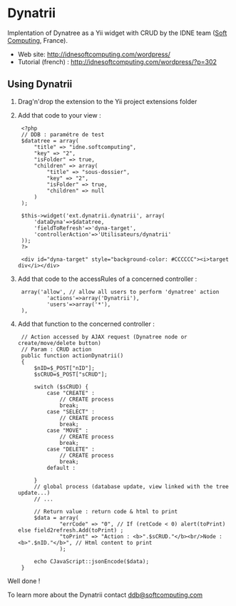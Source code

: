 Dynatrii
========
Implentation of Dynatree as a Yii widget with CRUD by the IDNE team (<a href="http://www.softcomputing.com/">Soft Computing</a>, France).

* Web site: http://idnesoftcomputing.com/wordpress/
* Tutorial (french) : http://idnesoftcomputing.com/wordpress/?p=302

Using Dynatrii
--------------

1. Drag'n'drop the extension to the Yii project extensions folder

2. Add that code to your view :

		<?php
		// DDB : paramétre de test 
		$datatree = array(
			"title" => "idne.softcomputing",
			"key" => "2",
			"isFolder" => true,
			"children" => array(
				"title" => "sous-dossier",
				"key" => "2",
				"isFolder" => true,
				"children" => null
			)
		);
	
		$this->widget('ext.dynatrii.dynatrii', array(
			'dataDyna'=>$datatree,
			'fieldToRefresh'=>'dyna-target',
			'controllerAction'=>'Utilisateurs/dynatrii'
		)); 
		?>
	
		<div id="dyna-target" style="background-color: #CCCCCC"><i>target div</i></div>
3. Add that code to the accessRules of a concerned controller :

		array('allow', // allow all users to perform 'dynatree' action
				'actions'=>array('Dynatrii'),
				'users'=>array('*'),
		),
4. Add that function to the concerned controller :

		// Action accessed by AJAX request (Dynatree node or create/move/delete button) 
		// Param : CRUD action
		public function actionDynatrii()
		{	
			$nID=$_POST["nID"];
			$sCRUD=$_POST["sCRUD"];
	
			switch ($sCRUD) {
				case "CREATE" :
					// CREATE process
					break;
				case "SELECT" :
					// CREATE process
					break;
				case "MOVE" :
					// CREATE process
					break;
				case "DELETE" :
					// CREATE process
					break;
			 	default :
			 	
			}
			// global process (database update, view linked with the tree update...)
			// ...
			 
			// Return value : return code & html to print
			$data = array(
					"errCode" => "0", // If (retCode < 0) alert(toPrint) else field2refresh.Add(toPrint) ; 
					"toPrint" => "Action : <b>".$sCRUD."</b><br/>Node : <b>".$nID."</b>", // Html content to print
					);
			
			echo CJavaScript::jsonEncode($data);
		}
		
Well done !

To learn more about the Dynatrii contact ddb@softcomputing.com
